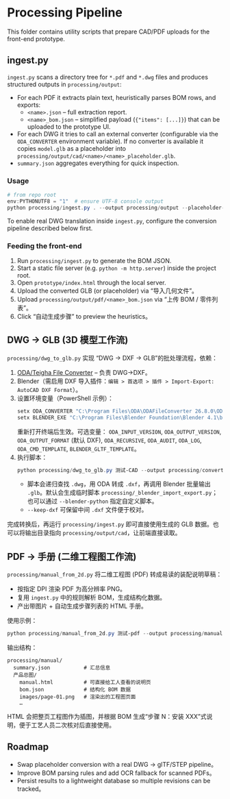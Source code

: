 ﻿# Processing Pipeline

This folder contains utility scripts that prepare CAD/PDF uploads for the front-end prototype.

## ingest.py

`ingest.py` scans a directory tree for `*.pdf` and `*.dwg` files and produces structured outputs in `processing/output`:

- For each PDF it extracts plain text, heuristically parses BOM rows, and exports:
  - `<name>.json` – full extraction report.
  - `<name>_bom.json` – simplified payload (`{"items": [...]}`) that can be uploaded to the prototype UI.
- For each DWG it tries to call an external converter (configurable via the `ODA_CONVERTER` environment variable). If no converter is available it copies `model.glb` as a placeholder into `processing/output/cad/<name>/<name>_placeholder.glb`.
- `summary.json` aggregates everything for quick inspection.

### Usage

```powershell
# from repo root
env:PYTHONUTF8 = "1"  # ensure UTF-8 console output
python processing/ingest.py . --output processing/output --placeholder-glb model.glb
```

To enable real DWG translation inside `ingest.py`, configure the conversion pipeline described below first.

### Feeding the front-end

1. Run `processing/ingest.py` to generate the BOM JSON.
2. Start a static file server (e.g. `python -m http.server`) inside the project root.
3. Open `prototype/index.html` through the local server.
4. Upload the converted GLB (or placeholder) via “导入几何文件”。
5. Upload `processing/output/pdf/<name>_bom.json` via “上传 BOM / 零件列表”。
6. Click “自动生成步骤” to preview the heuristics。

## DWG → GLB (3D 模型工作流)

`processing/dwg_to_glb.py` 实现 “DWG → DXF → GLB”的批处理流程，依赖：

1. [ODA/Teigha File Converter](https://www.opendesign.com/guestfiles/teighafileconverter) – 负责 DWG→DXF。
2. Blender（需启用 DXF 导入插件：`编辑 > 首选项 > 插件 > Import-Export: AutoCAD DXF Format`）。
3. 设置环境变量（PowerShell 示例）：
   ```powershell
   setx ODA_CONVERTER "C:\Program Files\ODA\ODAFileConverter 26.8.0\ODAFileConverter.exe"
   setx BLENDER_EXE "C:\Program Files\Blender Foundation\Blender 4.1\blender.exe"
   ```
   重新打开终端后生效。可选变量：
   `ODA_INPUT_VERSION`, `ODA_OUTPUT_VERSION`, `ODA_OUTPUT_FORMAT` (默认 DXF),
   `ODA_RECURSIVE`, `ODA_AUDIT`, `ODA_LOG`, `ODA_CMD_TEMPLATE`, `BLENDER_GLTF_TEMPLATE`。
4. 执行脚本：
   ```powershell
   python processing/dwg_to_glb.py 测试-CAD --output processing/converted --keep-dxf
   ```
   - 脚本会递归查找 `.dwg`，用 ODA 转成 `.dxf`，再调用 Blender 批量输出 `.glb`。默认会生成临时脚本 `processing/_blender_import_export.py`；也可以通过 `--blender-python` 指定自定义脚本。
   - `--keep-dxf` 可保留中间 `.dxf` 文件便于校对。

完成转换后，再运行 `processing/ingest.py` 即可直接使用生成的 GLB 数据。也可以将输出目录指向 `processing/output/cad`，让前端直接读取。

## PDF → 手册 (二维工程图工作流)

`processing/manual_from_2d.py` 将二维工程图 (PDF) 转成易读的装配说明草稿：

- 按指定 DPI 渲染 PDF 为高分辨率 PNG。
- 复用 `ingest.py` 中的规则解析 BOM，生成结构化数据。
- 产出带图片 + 自动生成步骤列表的 HTML 手册。

使用示例：

```powershell
python processing/manual_from_2d.py 测试-pdf --output processing/manual --dpi 250
```

输出结构：

```
processing/manual/
  summary.json           # 汇总信息
  产品总图/
    manual.html          # 可直接给工人查看的说明页
    bom.json             # 结构化 BOM 数据
    images/page-01.png   # 渲染出的工程图页面
    …
```

HTML 会把整页工程图作为插图，并根据 BOM 生成“步骤 N：安装 XXX”式说明，便于工艺人员二次核对后直接使用。

## Roadmap

- Swap placeholder conversion with a real DWG → glTF/STEP pipeline。
- Improve BOM parsing rules and add OCR fallback for scanned PDFs。
- Persist results to a lightweight database so multiple revisions can be tracked。
